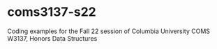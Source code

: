 # coms3137-s22
Coding examples for the Fall 22 session of Columbia University COMS W3137, Honors Data Structures
